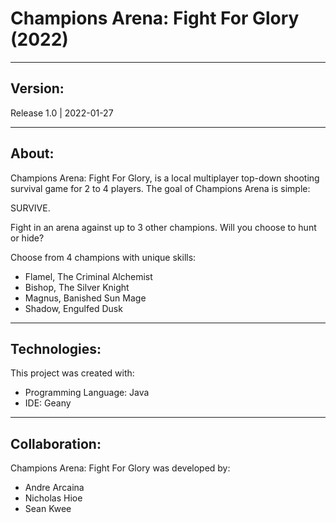 # Champions Arena: Fight For Glory (2022)
***

## Version: 
Release 1.0 | 2022-01-27

***
## About:
Champions Arena: Fight For Glory, is a local multiplayer top-down shooting survival game for 2 to 4 players.
The goal of Champions Arena is simple:

SURVIVE.

Fight in an arena against up to 3 other champions.
Will you choose to hunt or hide?

Choose from 4 champions with unique skills:
* Flamel, The Criminal Alchemist
* Bishop, The Silver Knight
* Magnus, Banished Sun Mage
* Shadow, Engulfed Dusk

***
## Technologies:
This project was created with:
* Programming Language: Java
* IDE: Geany

***
## Collaboration:
Champions Arena: Fight For Glory was developed by:
* Andre Arcaina
* Nicholas Hioe
* Sean Kwee
